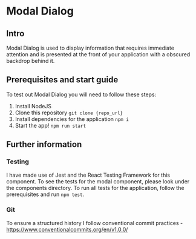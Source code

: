 # Modal Dialog

## Intro

Modal Dialog is used to display information that requires immediate attention and is presented at the front of your application with a obscured backdrop behind it.

## Prerequisites and start guide

To test out Modal Dialog you will need to follow these steps:

1. Install NodeJS
2. Clone this repository `git clone {repo_url}`
3. Install dependencies for the application `npm i`
4. Start the app! `npm run start`

## Further information

### Testing

I have made use of Jest and the React Testing Framework for this component.
To see the tests for the modal component, please look under the components directory.
To run all tests for the application, follow the prerequisites and run `npm test`.

### Git

To ensure a structured history I follow conventional commit practices - https://www.conventionalcommits.org/en/v1.0.0/
